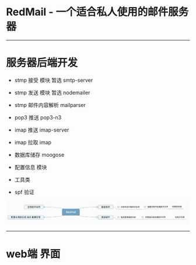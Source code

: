 # RedMail - 一个适合私人使用的邮件服务器
---
# 服务器后端开发
- stmp 接受 模块 暂选 smtp-server
- stmp 发送 模块 暂选 nodemailer
- stmp 邮件内容解析 mailparser
- pop3 推送 pop3-n3
- imap 推送 imap-server
- imap 拉取 imap
- 数据库储存 moogose

- 配置信息 模块
- 工具类

- spf 验证



![plan](./RedMail-plan.png)

---

# web端 界面
